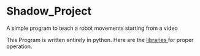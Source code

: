 # Shadow_Project
A simple program  to teach a robot  movements  starting from a video

This Program is written entirely in python.
Here are the [libraries ](libraries.txt)for proper operation.

